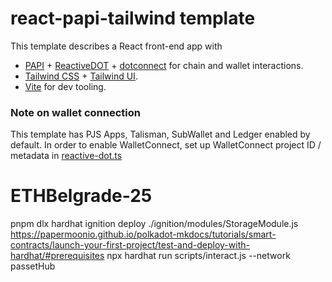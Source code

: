 # react-papi-tailwind template

This template describes a React front-end app with

- [PAPI](papi.how) + [ReactiveDOT](https://reactivedot.dev) + [dotconnect](https://dotconnect.dev/) for chain and wallet interactions.<br/>
- [Tailwind CSS](https://tailwindcss.com) + [Tailwind UI](1https://tailwindui.com/). <br/>
- [Vite](https://vite.dev/) for dev tooling.

### Note on wallet connection

This template has PJS Apps, Talisman, SubWallet and Ledger enabled by default.
In order to enable WalletConnect, set up WalletConnect project ID / metadata in [reactive-dot.ts](./templates/react-tailwind/src/reactive-dot.ts)
# ETHBelgrade-25


pnpm dlx hardhat ignition deploy ./ignition/modules/StorageModule.js
https://papermoonio.github.io/polkadot-mkdocs/tutorials/smart-contracts/launch-your-first-project/test-and-deploy-with-hardhat/#prerequisites
npx hardhat run scripts/interact.js --network passetHub